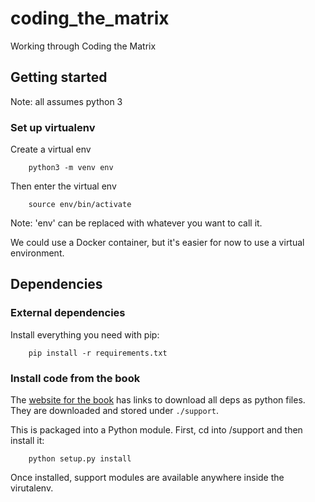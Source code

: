 # coding_the_matrix
Working through Coding the Matrix

## Getting started
Note: all assumes python 3
### Set up virtualenv

Create a virtual env

        python3 -m venv env

Then enter the virtual env

        source env/bin/activate

Note: 'env' can be replaced with whatever you want to call it.

We could use a Docker container, but it's easier for now to use a virtual environment.

## Dependencies

### External dependencies
Install everything you need with pip:

        pip install -r requirements.txt

### Install code from the book
The [website for the book](http://resources.codingthematrix.com) has links to download all deps as python files. They are downloaded and stored under `./support`.

This is packaged into a Python module. 
First, cd into /support and then install it:

        python setup.py install

Once installed, support modules are available anywhere inside the virutalenv.
